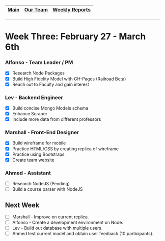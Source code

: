 [Main](../../master/README.md) | [Our Team](../../master/our_team/README.md) | [Weekly Reports](../weekly_reports)
------------ | ------------- | -------------
---
# Week Three: February 27 - March 6th

### Alfonso - Team Leader / PM

- [x] Research Node Packages
- [x] Build High Fidelity Model with GH-Pages (Railroad Beta)
- [x] Reach out to Faculty and gain interest

### Lev - Backend Engineer

- [x] Build concise Mongo Models schema
- [x] Enhance Scraper
- [x] Include more data from different professors

### Marshall - Front-End Designer

- [x] Build wireframe for mobile
- [x] Practice HTML/CSS by creating replica of wireframe
- [x] Practice using Bootstraps
- [x] Create team website

### Ahmed - Assistant

- [ ] Research NodeJS (Pending)
- [ ] Build a course parser with NodeJS

## Next Week

- [ ] Marshall - Improve on current replica.
- [ ] Alfonso - Create a development environment on Node.
- [ ] Lev - Build out database with multiple users.
- [ ] Ahmed test current model and obtain user feedback (10 participants).
